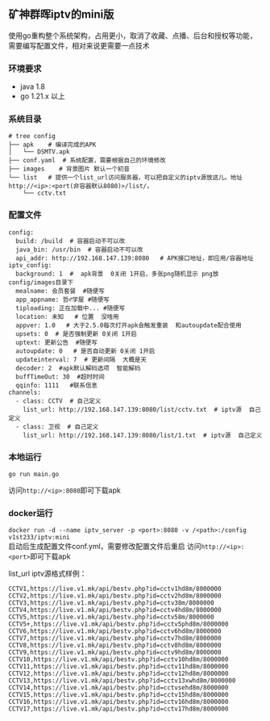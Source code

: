 ## 矿神群晖iptv的mini版
使用go重构整个系统架构，占用更小，取消了收藏、点播、后台和授权等功能，需要编写配置文件，相对来说更需要一点技术      
### 环境要求
- java 1.8
- go 1.21.x 以上
### 系统目录
```
# tree config
├── apk    # 编译完成的APK
│   └── DSMTV.apk
├── conf.yaml  # 系统配置，需要根据自己的环境修改
├── images    # 背景图片 默认一个初音
└── list   # 提供一个list_url访问服务器，可以把自定义的iptv源放这儿。地址http://<ip>:<port(非容器默认8080)>/list/，
    └── cctv.txt
```
### 配置文件
```
config:
  build: /build  # 容器启动不可以改
  java_bin: /usr/bin  # 容器启动不可以改
  api_addr: http://192.168.147.139:8080   # APK接口地址，即应用/容器地址
iptv_config:
  background: 1  #  apk背景  0关闭 1开启，多张png随机显示 png放config/images目录下
  mealname: 会员套餐  #随便写
  app_appname: 哲♂学屋 #随便写
  tiploading: 正在加载中... #随便写
  location: 未知   # 位置  没啥用
  appver: 1.0   # 大于2.5.0每次打开apk会触发重装  和autoupdate配合使用
  upsets: 0  # 是否强制更新 0关闭 1开启
  uptext: 更新公告  #随便写
  autoupdate: 0   # 是否自动更新 0关闭 1开启
  updateinterval: 7  # 更新间隔  大概是天
  decoder: 2  #apk默认解码选项  智能解码
  buffTimeOut: 30  #超时时间
  qqinfo: 1111   #联系信息
channels:
  - class: CCTV  # 自己定义
    list_url: http://192.168.147.139:8080/list/cctv.txt  # iptv源  自己定义
  - class: 卫视  # 自己定义
    list_url: http://192.168.147.139:8080/list/1.txt  # iptv源  自己定义
```
### 本地运行
```
go run main.go
```
访问```http://<ip>:8080```即可下载apk
### docker运行
```docker run -d --name iptv_server -p <port>:8080 -v /<path>:/config v1st233/iptv:mini```      
启动后生成配置文件conf.yml，需要修改配置文件后重启     访问```http://<ip>:<port>```即可下载apk



list_url iptv源格式样例：
```
CCTV1,https://live.v1.mk/api/bestv.php?id=cctv1hd8m/8000000
CCTV2,https://live.v1.mk/api/bestv.php?id=cctv2hd8m/8000000
CCTV3,https://live.v1.mk/api/bestv.php?id=cctv38m/8000000
CCTV4,https://live.v1.mk/api/bestv.php?id=cctv4hd8m/8000000
CCTV5,https://live.v1.mk/api/bestv.php?id=cctv58m/8000000
CCTV5+,https://live.v1.mk/api/bestv.php?id=cctv5phd8m/8000000
CCTV6,https://live.v1.mk/api/bestv.php?id=cctv6hd8m/8000000
CCTV7,https://live.v1.mk/api/bestv.php?id=cctv7hd8m/8000000
CCTV8,https://live.v1.mk/api/bestv.php?id=cctv8hd8m/8000000
CCTV9,https://live.v1.mk/api/bestv.php?id=cctv9hd8m/8000000
CCTV10,https://live.v1.mk/api/bestv.php?id=cctv10hd8m/8000000
CCTV11,https://live.v1.mk/api/bestv.php?id=cctv11hd8m/8000000
CCTV12,https://live.v1.mk/api/bestv.php?id=cctv12hd8m/8000000
CCTV13,https://live.v1.mk/api/bestv.php?id=cctv13xwhd8m/8000000
CCTV14,https://live.v1.mk/api/bestv.php?id=cctvsehd8m/8000000
CCTV15,https://live.v1.mk/api/bestv.php?id=cctv15hd8m/8000000
CCTV16,https://live.v1.mk/api/bestv.php?id=cctv16hd8m/8000000
CCTV17,https://live.v1.mk/api/bestv.php?id=cctv17hd8m/8000000
```

